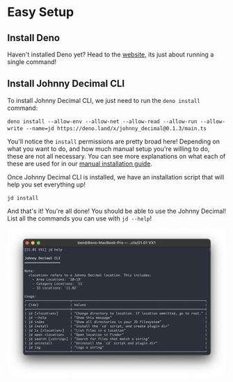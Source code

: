 # Easy Setup

## Install Deno

Haven't installed Deno yet? Head to the [website](https://deno.land/#installation), its just about running a single command! 

## Install Johnny Decimal CLI

To install Johnny Decimal CLI, we just need to run the `deno install` command:

```
deno install --allow-env --allow-net --allow-read --allow-run --allow-write --name=jd https://deno.land/x/johnny_decimal@0.1.3/main.ts
```

You'll notice the `install` permissions are pretty broad here! Depending on what you want to do, and how much manual setup you're willing to do, these are not all necessary. You can see more explanations on what each of these are used for in our [manual installation guide](./setup_manually).

Once Johnny Decimal CLI is installed, we have an installation script that will help you set everything up!

```
jd install
```

And that's it!  You're all done! You should be able to use the Johnny Decimal!  List all the commands you can use with `jd --help`!

![Using Johnny Decimal](../assets/screenshots/screenshot-help.png)